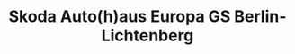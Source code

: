 ---
title: "Skoda Auto(h)aus Europa GS Berlin-Lichtenberg"
url: /berlin/skoda-auto-h-aus-europa-gs-berlin-lichtenberg/
shop: Autohaus
---